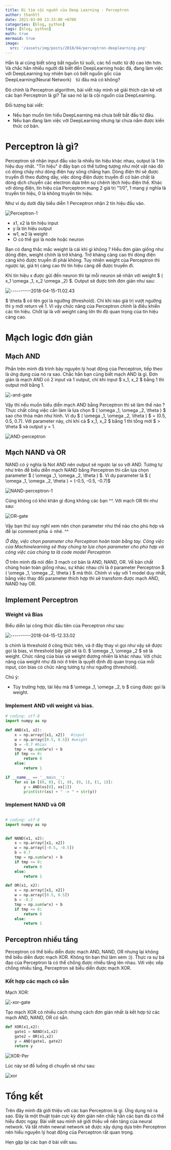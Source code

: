 ```yaml
---
title: Đi tìm cội nguồn của Deep Learning - Perceptron
author: thanhtt
date: 2021-03-09 13:33:00 +0700
categories: [blog, python]
tags: [blog, python]
math: true
mermaid: true
image:
  src: '/assets/img/posts/2018/04/perceptron-deeplearning.png'
---
```


Hẳn là ai cũng biết sông bắt nguồn từ suối, các hồ nước từ độ cao lớn hơn. Và chắc hẳn nhiều người đã biết đến DeepLearning hoặc đã, đang làm việc với DeepLearning tuy nhiên bạn có biết nguồn gốc của DeepLearning(Neural Network)　từ đâu mà có không?

Đó chính là Perceptron algorithm, bài viết này mình sẽ giải thích cặn kẽ với các bạn Perceptron là gì? Tại sao nó lại là cội nguồn của DeepLearning.

Đối tượng bài viết:
* Nếu bạn muốn tìm hiểu DeepLearning mà chưa biết bắt đầu từ đâu.
* Nếu bạn đang làm việc với DeepLearning nhưng lại chưa nắm được kiến thức cơ bản.

# Perceptron là gì?

Perceptron sẽ nhận input đầu vào là nhiều tín hiệu khác nhau, output là 1 tín hiệu duy nhất. "Tín hiệu" ở đây bạn có thể tưởng tượng như một vật nào đó có dòng chảy như dòng điện hay sông chẳng hạn. Dòng điện thì sẽ được truyền đi theo đường dây, việc dòng điện được truyền đi có bản chất là dòng dịch chuyển các electron dựa trên sự chênh lệch hiệu điện thế. Khác với dòng điện, tín hiệu của Perceptron mang 2 giá trị "1/0", 1 mang ý nghĩa là truyền tín hiệu, 0 là không truyền tín hiệu.

Như ví dụ dưới đây biểu diễn 1 Perceptron nhận 2 tín hiệu đầu vào.

![Perceptron-1](/assets/img/posts/2018/04/Perceptron-1.png)


* x1, x2 là tín hiệu input
* y là tín hiệu output
* w1, w2 là weight
* ○ có thể gọi là node hoặc neuron

Bạn có đang thắc mắc weight là cái khỉ gì không ?
Hiểu đơn giản giống như dòng điện, weight chính là trở kháng. Trở kháng càng cao thì dòng điện càng khó được truyền đi phải không. Tuy nhiên weight của Perceptron thì ngược lại, giá trị càng cao thì tín hiệu càng dễ được truyền đi.

Khi tín hiệu x được gửi đến neuron thì tại mỗi neuron sẽ nhân với weight $ ( x_1 \omega _1,  x_2 \omega _2) $. Output sẽ được tính đơn giản như sau:

![----------2018-04-15-11.02.43](/assets/img/posts/2018/04/----------2018-04-15-11.02.43.png)


$  \theta  $ có tên gọi là ngưỡng (threshold). Chỉ khi nào giá trị vượt ngưỡng thì y mới return về 1. Vì vậy chức năng của Perceptron chính là điều khiển các tín hiệu. Chốt lại là với weight càng lớn thì độ quan trọng của tín hiệu càng cao.

# Mạch logic đơn giản

## Mạch AND

Phần trên mình đã trình bày nguyên lý hoạt động của Perceptron, tiếp theo là ứng dụng của nó ra sao. Chắc hẳn bạn cũng biết mạch AND là gì. Đơn giản là mạch AND có 2 input và 1 output, chỉ khi input $ x_1, x_2 $ bằng 1 thì output mới bằng 1.

![-and-gate](/assets/img/posts/2018/04/-and-gate.png)


Vậy thì nếu muốn biểu diễn mạch AND bằng Perceptron thì sẽ làm thế nào ? Thực chất công việc cần làm là lựa chọn $ ( \omega _1, \omega _2, \theta ) $ sao cho thỏa mãn như hình. Ví dụ $ ( \omega _1, \omega _2, \theta ) $ = (0.5, 0.5, 0.7). Với parameter này, chỉ khi cả $ x_1, x_2 $ bằng 1 thì tổng mới $ > \theta $ và output y = 1.

![AND-perceptron](/assets/img/posts/2018/04/AND-perceptron.png)

## Mạch NAND và OR

NAND có ý nghĩa là Not AND nên output sẽ ngược lại so với AND. Tương tự như trên để biểu diễn mạch NAND bằng Perceptron thì cần lựa chọn parameter $ ( \omega _1, \omega _2, \theta ) $. Ví dụ parameter là $ ( \omega _1, \omega _2, \theta ) = (-0.5, -0.5, -0.7)$


![NAND-perceptron-1](/assets/img/posts/2018/04/NAND-perceptron-1.png)


Cũng không có khó khăn gì đúng không các bạn ^^. Với mạch OR thì như sau:

![OR-gate](/assets/img/posts/2018/04/OR-gate.png)


Vậy bạn thử suy nghĩ xem nên chọn parameter như thế nào cho phù hợp và để lại comment phía ↓ nhé. ^^

*Ở đây, việc chọn parameter cho Perceptron hoàn toàn bằng tay. Công việc của Machinelearning sẽ thay chúng ta lựa chọn parameter cho phù hợp và công việc của chúng ta là code model Perceptron*

Ở trên mình đã nói đến 3 mạch cơ bản là AND, NAND, OR. Về bản chất chúng hoàn toàn giống nhau, sự khác nhau chỉ là ở parameter Perceptron $ ( \omega _1, \omega _2, \theta ) $  mà thôi. Chính vì vậy với 1 model duy nhất, bằng việc thay đổi parameter thích hợp thì sẽ  transform được mạch AND, NAND hay OR.

## Implement Perceptron

### Weight và Bias

Biểu diễn lại công thức đầu tiên của Perceptron như sau:


![----------2018-04-15-12.33.02](/assets/img/posts/2018/04/----------2018-04-15-12.33.02.png)


b chính là threshold ở công thức trên, và ở đây thay vì gọi như vậy sẽ được gọi là bias, vì threshold bây giờ sẽ là 0.  $ \omega _1, \omega _2 $ sẽ là weight. Chức năng của bias và weight đương nhiên là khác nhau. Với chức năng của weight như đã nói ở trên là quyết định độ quan trọng của mỗi input, còn bias có chức năng tương tự như ngưỡng (threshold).

Chú ý:
* Tùy trường hợp, tài liệu mà $ \omega _1, \omega _2, b $ cùng được gọi là weight.

### Implement AND với weight và bias.


```python
# coding: utf-8
import numpy as np

def AND(x1, x2):
    x = np.array([x1, x2])　 #input
    w = np.array([0.5, 0.5]) #weight
    b = -0.7 #bias
    tmp = np.sum(w*x) + b
    if tmp <= 0:
        return 0
    else:
        return 1

if __name__ == '__main__':
    for xs in [(0, 0), (1, 0), (0, 1), (1, 1)]:
        y = AND(xs[0], xs[1])
        print(str(xs) + " -> " + str(y))
```

### Implement NAND và OR

```python

# coding: utf-8
import numpy as np


def NAND(x1, x2):
    x = np.array([x1, x2])
    w = np.array([-0.5, -0.5])
    b = 0.7
    tmp = np.sum(w*x) + b
    if tmp <= 0:
        return 0
    else:
        return 1

def OR(x1, x2):
    x = np.array([x1, x2])
    w = np.array([0.5, 0.5])
    b = -0.2
    tmp = np.sum(w*x) + b
    if tmp <= 0:
        return 0
    else:
        return 1

```

## Perceptron nhiều tầng

Perceptron có thể biểu diễn được mạch AND, NAND, OR nhưng lại không thể biểu diễn được mạch XOR. Không tin bạn thử làm xem :)). Thực ra sự bá đạo của Perceptron là có thể chồng được nhiều tầng lên nhau. Với việc xếp chồng nhiều tầng, Perceptron sẽ biểu diễn được mạch XOR.

### Kết hợp các mạch có sẵn

Mạch XOR:

![-xor-gate](/assets/img/posts/2018/04/-xor-gate.png)


Tạo mạch XOR có nhiều cách nhưng cách đơn giản nhất là kết hợp từ các mạch AND, NAND, OR có sẵn.

```python
def XOR(x1,x2):
    gate1 = NAND(x1,x2)
    gate2 = OR(x1,x2)
    y = AND(gate1, gate2)
    return y
```

![XOR-Per](/assets/img/posts/2018/04/XOR-Per.png)


Lúc này sơ đồ luồng di chuyển sẽ như sau:


 ![xor](/content/images/2018/04/xor.png)

 # Tổng kết
 Trên đây mình đã giới thiệu với các bạn Perceptron là gì. Ứng dụng nó ra sao. Đây là một thuật toán cực kỳ đơn giản nên chắc hẳn các bạn đã có thể hiểu được ngay. Bài viết sau mình sẽ giới thiệu về nền tảng của neural network. Và tất nhiên newral network sẽ được xây dựng dựa trên Perceptron nên hiểu nguyên lý hoạt động của Perceptron rất quan trọng.

 Hẹn gặp lại các bạn ở bài viết sau.
